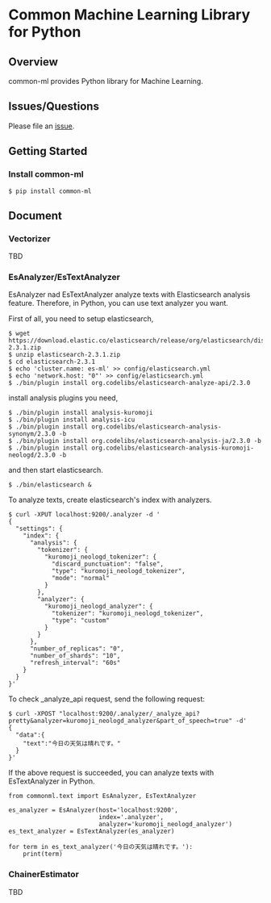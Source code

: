 Common Machine Learning Library for Python
====

## Overview

common-ml provides Python library for Machine Learning.

## Issues/Questions

Please file an [issue](https://github.com/bizreach/common-ml/issues "issue").

## Getting Started

### Install common-ml

    $ pip install common-ml

## Document

### Vectorizer

TBD

### EsAnalyzer/EsTextAnalyzer

EsAnalyzer nad EsTextAnalyzer analyze texts with Elasticsearch analysis feature.
Therefore, in Python, you can use text analyzer you want.

First of all, you need to setup elasticsearch,

    $ wget https://download.elastic.co/elasticsearch/release/org/elasticsearch/distribution/zip/elasticsearch/2.3.1/elasticsearch-2.3.1.zip
    $ unzip elasticsearch-2.3.1.zip
    $ cd elasticsearch-2.3.1
    $ echo 'cluster.name: es-ml' >> config/elasticsearch.yml
    $ echo 'network.host: "0"' >> config/elasticsearch.yml
    $ ./bin/plugin install org.codelibs/elasticsearch-analyze-api/2.3.0

install analysis plugins you need,

    $ ./bin/plugin install analysis-kuromoji
    $ ./bin/plugin install analysis-icu
    $ ./bin/plugin install org.codelibs/elasticsearch-analysis-synonym/2.3.0 -b
    $ ./bin/plugin install org.codelibs/elasticsearch-analysis-ja/2.3.0 -b
    $ ./bin/plugin install org.codelibs/elasticsearch-analysis-kuromoji-neologd/2.3.0 -b

and then start elasticsearch.

    $ ./bin/elasticsearch &

To analyze texts, create elasticsearch's index with analyzers.

    $ curl -XPUT localhost:9200/.analyzer -d '
    {
      "settings": {
        "index": {
          "analysis": {
            "tokenizer": {
              "kuromoji_neologd_tokenizer": {
                "discard_punctuation": "false",
                "type": "kuromoji_neologd_tokenizer",
                "mode": "normal"
              }
            },
            "analyzer": {
              "kuromoji_neologd_analyzer": {
                "tokenizer": "kuromoji_neologd_tokenizer",
                "type": "custom"
              }
            }
          },
          "number_of_replicas": "0",
          "number_of_shards": "10",
          "refresh_interval": "60s"
        }
      }
    }'

To check \_analyze\_api request, send the following request:

    $ curl -XPOST "localhost:9200/.analyzer/_analyze_api?pretty&analyzer=kuromoji_neologd_analyzer&part_of_speech=true" -d'
    {
      "data":{
        "text":"今日の天気は晴れです。"
      }
    }'

If the above request is succeeded, you can analyze texts with EsTextAnalyzer in Python.

    from commonml.text import EsAnalyzer, EsTextAnalyzer
    
    es_analyzer = EsAnalyzer(host='localhost:9200',
                             index='.analyzer',
                             analyzer='kuromoji_neologd_analyzer')
    es_text_analyzer = EsTextAnalyzer(es_analyzer)
    
    for term in es_text_analyzer('今日の天気は晴れです。'):
        print(term)

### ChainerEstimator

TBD

